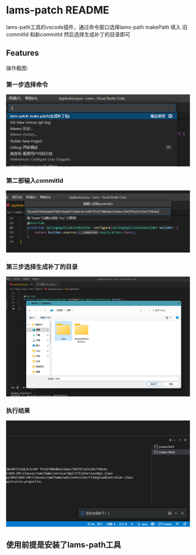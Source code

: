 # lams-patch README

lams-path工具的vscode插件，通过命令窗口选择lams-path makePath 填入 旧commitId 和新commitId 然后选择生成补丁的目录即可

## Features

操作截图:
### 第一步选择命令
![插件入口](imgs/vscode%E6%8F%92%E4%BB%B6%E5%85%A5%E5%8F%A3.png)

### 第二部输入commitId
![命令](/imgs/vscode%E5%91%BD%E4%BB%A4%E6%8F%92%E4%BB%B6.png)

### 第三步选择生成补丁的目录
![选择目录](/imgs/vscode插件选择补丁包路径.png)

### 执行结果
![终端显示执行结果](/imgs/vscode%E6%8F%92%E4%BB%B6%E6%89%A7%E8%A1%8C%E7%BB%93%E6%9E%9C.png)



## 使用前提是安装了lams-path工具 

